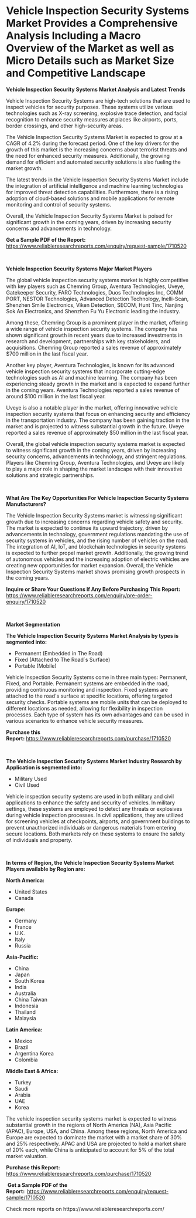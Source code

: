 <p><h1>Vehicle Inspection Security Systems Market Provides a Comprehensive Analysis Including a Macro Overview of the Market as well as Micro Details such as Market Size and Competitive Landscape</h1></p><p><strong>Vehicle Inspection Security Systems Market Analysis and Latest Trends</strong></p>
<p><p>Vehicle Inspection Security Systems are high-tech solutions that are used to inspect vehicles for security purposes. These systems utilize various technologies such as X-ray screening, explosive trace detection, and facial recognition to enhance security measures at places like airports, ports, border crossings, and other high-security areas.</p><p>The Vehicle Inspection Security Systems Market is expected to grow at a CAGR of 4.2% during the forecast period. One of the key drivers for the growth of this market is the increasing concerns about terrorist threats and the need for enhanced security measures. Additionally, the growing demand for efficient and automated security solutions is also fueling the market growth.</p><p>The latest trends in the Vehicle Inspection Security Systems Market include the integration of artificial intelligence and machine learning technologies for improved threat detection capabilities. Furthermore, there is a rising adoption of cloud-based solutions and mobile applications for remote monitoring and control of security systems.</p><p>Overall, the Vehicle Inspection Security Systems Market is poised for significant growth in the coming years, driven by increasing security concerns and advancements in technology.</p></p>
<p><strong>Get a Sample PDF of the Report:&nbsp;</strong> <a href="https://www.reliableresearchreports.com/enquiry/request-sample/1710520">https://www.reliableresearchreports.com/enquiry/request-sample/1710520</a></p>
<p>&nbsp;</p>
<p><strong>Vehicle Inspection Security Systems Major Market Players</strong></p>
<p><p>The global vehicle inspection security systems market is highly competitive with key players such as Chemring Group, Aventura Technologies, Uveye, Gatekeeper Security, FARO Technologies, Duos Technologies Inc, COMM PORT, NESTOR Technologies, Advanced Detection Technology, Inelli-Scan, Shenzhen Smile Electronics, Viken Detection, SECOM, Hunt Tinc, Nanjing Sok An Electronics, and Shenzhen Fu Yu Electronic leading the industry.</p><p>Among these, Chemring Group is a prominent player in the market, offering a wide range of vehicle inspection security systems. The company has shown significant growth in recent years due to increased investments in research and development, partnerships with key stakeholders, and acquisitions. Chemring Group reported a sales revenue of approximately $700 million in the last fiscal year.</p><p>Another key player, Aventura Technologies, is known for its advanced vehicle inspection security systems that incorporate cutting-edge technologies such as AI and machine learning. The company has been experiencing steady growth in the market and is expected to expand further in the coming years. Aventura Technologies reported a sales revenue of around $100 million in the last fiscal year.</p><p>Uveye is also a notable player in the market, offering innovative vehicle inspection security systems that focus on enhancing security and efficiency in the transportation industry. The company has been gaining traction in the market and is projected to witness substantial growth in the future. Uveye reported a sales revenue of approximately $50 million in the last fiscal year.</p><p>Overall, the global vehicle inspection security systems market is expected to witness significant growth in the coming years, driven by increasing security concerns, advancements in technology, and stringent regulations. Players like Chemring Group, Aventura Technologies, and Uveye are likely to play a major role in shaping the market landscape with their innovative solutions and strategic partnerships.</p></p>
<p>&nbsp;</p>
<p><strong>What Are The Key Opportunities For Vehicle Inspection Security Systems Manufacturers?</strong></p>
<p><p>The Vehicle Inspection Security Systems market is witnessing significant growth due to increasing concerns regarding vehicle safety and security. The market is expected to continue its upward trajectory, driven by advancements in technology, government regulations mandating the use of security systems in vehicles, and the rising number of vehicles on the road. The integration of AI, IoT, and blockchain technologies in security systems is expected to further propel market growth. Additionally, the growing trend of autonomous vehicles and the increasing adoption of electric vehicles are creating new opportunities for market expansion. Overall, the Vehicle Inspection Security Systems market shows promising growth prospects in the coming years.</p></p>
<p><strong>Inquire or Share Your Questions If Any Before Purchasing This Report:</strong> <a href="https://www.reliableresearchreports.com/enquiry/pre-order-enquiry/1710520">https://www.reliableresearchreports.com/enquiry/pre-order-enquiry/1710520</a></p>
<p>&nbsp;</p>
<p><strong>Market Segmentation</strong></p>
<p><strong>The Vehicle Inspection Security Systems Market Analysis by types is segmented into:</strong></p>
<p><ul><li>Permanent (Embedded in The Road)</li><li>Fixed (Attached to The Road`s Surface)</li><li>Portable (Mobile)</li></ul></p>
<p><p>Vehicle Inspection Security Systems come in three main types: Permanent, Fixed, and Portable. Permanent systems are embedded in the road, providing continuous monitoring and inspection. Fixed systems are attached to the road's surface at specific locations, offering targeted security checks. Portable systems are mobile units that can be deployed to different locations as needed, allowing for flexibility in inspection processes. Each type of system has its own advantages and can be used in various scenarios to enhance vehicle security measures.</p></p>
<p><strong>Purchase this Report:&nbsp;</strong><a href="https://www.reliableresearchreports.com/purchase/1710520">https://www.reliableresearchreports.com/purchase/1710520</a></p>
<p>&nbsp;</p>
<p><strong>The Vehicle Inspection Security Systems Market Industry Research by Application is segmented into:</strong></p>
<p><ul><li>Military Used</li><li>Civil Used</li></ul></p>
<p><p>Vehicle inspection security systems are used in both military and civil applications to enhance the safety and security of vehicles. In military settings, these systems are employed to detect any threats or explosives during vehicle inspection processes. In civil applications, they are utilized for screening vehicles at checkpoints, airports, and government buildings to prevent unauthorized individuals or dangerous materials from entering secure locations. Both markets rely on these systems to ensure the safety of individuals and property.</p></p>
<p>&nbsp;</p>
<p><strong>In terms of Region, the Vehicle Inspection Security Systems Market Players available by Region are:</strong></p>
<p>
    <p> <strong> North America: </strong>
        <ul>
            <li>United States</li>
            <li>Canada</li>
        </ul>
        </p> 
    <p> <strong> Europe: </strong>
        <ul>
            <li>Germany</li>
            <li>France</li>
            <li>U.K.</li>
            <li>Italy</li>
            <li>Russia</li>
        </ul>
        </p> 
    <p> <strong> Asia-Pacific: </strong>
        <ul>
            <li>China</li>
            <li>Japan</li>
            <li>South Korea</li>
            <li>India</li>
            <li>Australia</li>
            <li>China Taiwan</li>
            <li>Indonesia</li>
            <li>Thailand</li>
            <li>Malaysia</li>
        </ul>
        </p> 
    <p> <strong> Latin America: </strong>
        <ul>
            <li>Mexico</li>
            <li>Brazil</li>
            <li>Argentina Korea</li>
            <li>Colombia</li>
        </ul>
        </p> 
    <p> <strong> Middle East & Africa: </strong>
        <ul>
            <li>Turkey</li>
            <li>Saudi</li>
            <li>Arabia</li>
            <li>UAE</li>
            <li>Korea</li>
        </ul>
    </p>
    </p>
<p><p>The vehicle inspection security systems market is expected to witness substantial growth in the regions of North America (NA), Asia Pacific (APAC), Europe, USA, and China. Among these regions, North America and Europe are expected to dominate the market with a market share of 30% and 25% respectively. APAC and USA are projected to hold a market share of 20% each, while China is anticipated to account for 5% of the total market valuation.</p></p>
<p><strong>Purchase this Report: </strong><a href="https://www.reliableresearchreports.com/purchase/1710520">https://www.reliableresearchreports.com/purchase/1710520</a></p>
<p>&nbsp;<strong>Get a Sample PDF of the Report:&nbsp;&nbsp;</strong><a href="https://www.reliableresearchreports.com/enquiry/request-sample/1710520">https://www.reliableresearchreports.com/enquiry/request-sample/1710520</a></p>
<p><strong></strong></p>
<p>Check more reports on https://www.reliableresearchreports.com/</p>